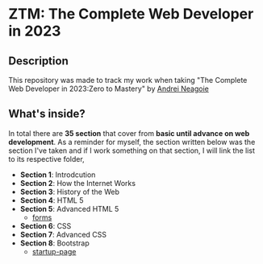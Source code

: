 # ZTM: The Complete Web Developer in 2023

## Description

This repository was made to track my work when taking "The Complete Web Developer in 2023:Zero to Mastery" by [Andrei Neagoie](https://twitter.com/andreineagoie)

## What's inside?

In total there are **35 section** that cover from **basic until advance on web development**. As a reminder for myself, the section written below was the section I've taken and if I work something on that section, I will link the list to its respective folder,

- **Section 1**: Introdcution
- **Section 2**: How the Internet Works
- **Section 3**: History of the Web
- **Section 4**: HTML 5
- **Section 5**: Advanced HTML 5
  - [forms](https://github.com/jeffrymahbuubi/zero-to-mastery-the-complete-web-developer-2023/tree/main/Section%205:%20Advanced%20HTML%205/forms)
- **Section 6**: CSS
- **Section 7**: Advanced CSS
- **Section 8**: Bootstrap
  - [startup-page](startup-jeffry-mahbuubi.netlify.app)

